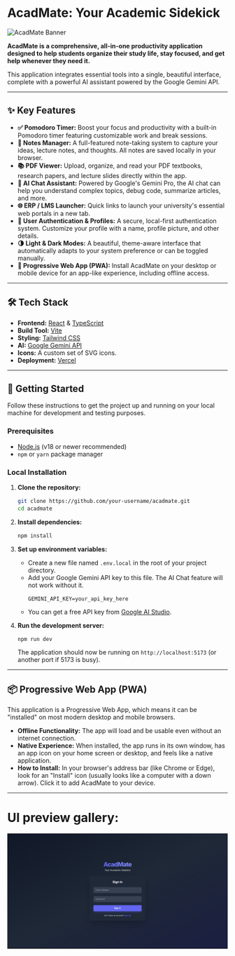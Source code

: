 # AcadMate: Your Academic Sidekick

![AcadMate Banner](https://placehold.co/1200x600/6366f1/ffffff?text=AcadMate&font=inter)

**AcadMate is a comprehensive, all-in-one productivity application designed to help students organize their study life, stay focused, and get help whenever they need it.**

This application integrates essential tools into a single, beautiful interface, complete with a powerful AI assistant powered by the Google Gemini API.

---

## ✨ Key Features

- **✅ Pomodoro Timer:** Boost your focus and productivity with a built-in Pomodoro timer featuring customizable work and break sessions.
- **📝 Notes Manager:** A full-featured note-taking system to capture your ideas, lecture notes, and thoughts. All notes are saved locally in your browser.
- **📚 PDF Viewer:** Upload, organize, and read your PDF textbooks, research papers, and lecture slides directly within the app.
- **🤖 AI Chat Assistant:** Powered by Google's Gemini Pro, the AI chat can help you understand complex topics, debug code, summarize articles, and more.
- **🌐 ERP / LMS Launcher:** Quick links to launch your university's essential web portals in a new tab.
- **👤 User Authentication & Profiles:** A secure, local-first authentication system. Customize your profile with a name, profile picture, and other details.
- **🌗 Light & Dark Modes:** A beautiful, theme-aware interface that automatically adapts to your system preference or can be toggled manually.
- **📱 Progressive Web App (PWA):** Install AcadMate on your desktop or mobile device for an app-like experience, including offline access.

---

## 🛠️ Tech Stack

- **Frontend:** [React](https://reactjs.org/) & [TypeScript](https://www.typescriptlang.org/)
- **Build Tool:** [Vite](https://vitejs.dev/)
- **Styling:** [Tailwind CSS](https://tailwindcss.com/)
- **AI:** [Google Gemini API](https://ai.google.dev/)
- **Icons:** A custom set of SVG icons.
- **Deployment:** [Vercel](https://vercel.com/)

---

## 🚀 Getting Started

Follow these instructions to get the project up and running on your local machine for development and testing purposes.

### Prerequisites

- [Node.js](https://nodejs.org/) (v18 or newer recommended)
- `npm` or `yarn` package manager

### Local Installation

1.  **Clone the repository:**
    ```bash
    git clone https://github.com/your-username/acadmate.git
    cd acadmate
    ```

2.  **Install dependencies:**
    ```bash
    npm install
    ```

3.  **Set up environment variables:**
    - Create a new file named `.env.local` in the root of your project directory.
    - Add your Google Gemini API key to this file. The AI Chat feature will not work without it.
      ```
      GEMINI_API_KEY=your_api_key_here
      ```
    - You can get a free API key from [Google AI Studio](https://aistudio.google.com/app/apikey).

4.  **Run the development server:**
    ```bash
    npm run dev
    ```
    The application should now be running on `http://localhost:5173` (or another port if 5173 is busy).

---

## 📦 Progressive Web App (PWA)

This application is a Progressive Web App, which means it can be "installed" on most modern desktop and mobile browsers.

-   **Offline Functionality:** The app will load and be usable even without an internet connection.
-   **Native Experience:** When installed, the app runs in its own window, has an app icon on your home screen or desktop, and feels like a native application.
-   **How to Install:** In your browser's address bar (like Chrome or Edge), look for an "Install" icon (usually looks like a computer with a down arrow). Click it to add AcadMate to your device.

---

# UI preview gallery:
![IMG1](https://github.com/RohanDas26/AcadMate/blob/main/AcadMate%20(preview)/WhatsApp%20Image%202025-08-01%20at%2010.03.35_c33825e5.jpg?raw=true)


